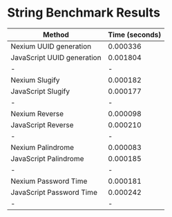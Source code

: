 # String Benchmark Results

| Method                     | Time (seconds) |
| -------------------------- | -------------- |
| Nexium UUID generation     | 0.000336       |
| JavaScript UUID generation | 0.001804       |
| -                          | -              |
| Nexium Slugify             | 0.000182       |
| JavaScript Slugify         | 0.000177       |
| -                          | -              |
| Nexium Reverse             | 0.000098       |
| JavaScript Reverse         | 0.000210       |
| -                          | -              |
| Nexium Palindrome          | 0.000083       |
| JavaScript Palindrome      | 0.000185       |
| -                          | -              |
| Nexium Password Time       | 0.000181       |
| JavaScript Password Time   | 0.000242       |
| -                          | -              |
